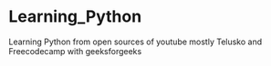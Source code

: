 # Learning_Python
Learning Python from open sources of youtube mostly Telusko and Freecodecamp with geeksforgeeks
